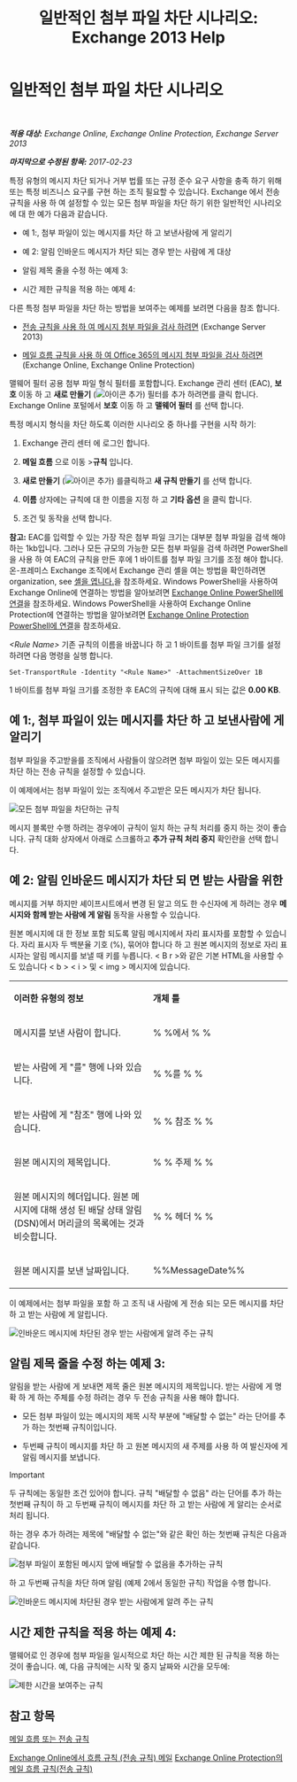 ﻿---
title: '일반적인 첨부 파일 차단 시나리오: Exchange 2013 Help'
TOCTitle: 일반적인 첨부 파일 차단 시나리오
ms:assetid: 5c576439-d55b-4c7f-90ed-a7f72cbb16c2
ms:mtpsurl: https://technet.microsoft.com/ko-kr/library/Dn950026(v=EXCHG.150)
ms:contentKeyID: 65210913
ms.date: 05/22/2018
mtps_version: v=EXCHG.150
ms.translationtype: MT
---

# 일반적인 첨부 파일 차단 시나리오

 

_**적용 대상:** Exchange Online, Exchange Online Protection, Exchange Server 2013_

_**마지막으로 수정된 항목:** 2017-02-23_

특정 유형의 메시지 차단 되거나 거부 법률 또는 규정 준수 요구 사항을 충족 하기 위해 또는 특정 비즈니스 요구를 구현 하는 조직 필요할 수 있습니다. Exchange 에서 전송 규칙을 사용 하 여 설정할 수 있는 모든 첨부 파일을 차단 하기 위한 일반적인 시나리오에 대 한 예가 다음과 같습니다.

  -  예 1:, 첨부 파일이 있는 메시지를 차단 하 고 보낸사람에 게 알리기

  -  예 2: 알림 인바운드 메시지가 차단 되는 경우 받는 사람에 게 대상

  -  알림 제목 줄을 수정 하는 예제 3:

  -  시간 제한 규칙을 적용 하는 예제 4:

다른 특정 첨부 파일을 차단 하는 방법을 보여주는 예제를 보려면 다음을 참조 합니다.

  - [전송 규칙을 사용 하 여 메시지 첨부 파일을 검사 하려면](use-transport-rules-to-inspect-message-attachments-exchange-2013-help.md) (Exchange Server 2013)

  - [메일 흐름 규칙을 사용 하 여 Office 365의 메시지 첨부 파일을 검사 하려면](https://technet.microsoft.com/ko-kr/library/jj919236\(v=exchg.150\)) (Exchange Online, Exchange Online Protection)

맬웨어 필터 공용 첨부 파일 형식 필터를 포함합니다. Exchange 관리 센터 (EAC), **보호** 이동 하 고 **새로 만들기** (![아이콘 추가](images/JJ218640.c1e75329-d6d7-4073-a27d-498590bbb558(EXCHG.150).gif "아이콘 추가")) 필터를 추가 하려면를 클릭 합니다. Exchange Online 포털에서 **보호** 이동 하 고 **맬웨어 필터** 를 선택 합니다.

특정 메시지 형식을 차단 하도록 이러한 시나리오 중 하나를 구현을 시작 하기:

1.  Exchange 관리 센터 에 로그인 합니다.

2.  **메일 흐름** 으로 이동 \>**규칙** 입니다.

3.  **새로 만들기** (![아이콘 추가](images/JJ218640.c1e75329-d6d7-4073-a27d-498590bbb558(EXCHG.150).gif "아이콘 추가")) 를클릭하고 **새 규칙 만들기** 를 선택 합니다.

4.  **이름** 상자에는 규칙에 대 한 이름을 지정 하 고 **기타 옵션** 을 클릭 합니다.

5.  조건 및 동작을 선택 합니다.

**참고:**  EAC를 입력할 수 있는 가장 작은 첨부 파일 크기는 대부분 첨부 파일을 검색 해야 하는 1kb입니다. 그러나 모든 규모의 가능한 모든 첨부 파일을 검색 하려면 PowerShell을 사용 하 여 EAC의 규칙을 만든 후에 1 바이트를 첨부 파일 크기를 조정 해야 합니다. 온-프레미스 Exchange 조직에서 Exchange 관리 셸을 여는 방법을 확인하려면 organization, see [셸을 엽니다.](https://technet.microsoft.com/ko-kr/library/dd638134\(v=exchg.150\))을 참조하세요. Windows PowerShell을 사용하여 Exchange Online에 연결하는 방법을 알아보려면 [Exchange Online PowerShell에 연결](https://go.microsoft.com/fwlink/p/?linkid=396554)을 참조하세요. Windows PowerShell을 사용하여 Exchange Online Protection에 연결하는 방법을 알아보려면 [Exchange Online Protection PowerShell에 연결](https://go.microsoft.com/fwlink/p/?linkid=627290)을 참조하세요.

*\<Rule Name\>* 기존 규칙의 이름을 바꿉니다 하 고 1 바이트를 첨부 파일 크기를 설정 하려면 다음 명령을 실행 합니다.

    Set-TransportRule -Identity "<Rule Name>" -AttachmentSizeOver 1B

1 바이트를 첨부 파일 크기를 조정한 후 EAC의 규칙에 대해 표시 되는 값은 **0.00 KB**.

## 예 1:, 첨부 파일이 있는 메시지를 차단 하 고 보낸사람에 게 알리기

첨부 파일을 주고받을를 조직에서 사람들이 않으려면 첨부 파일이 있는 모든 메시지를 차단 하는 전송 규칙을 설정할 수 있습니다.

이 예제에서는 첨부 파일이 있는 조직에서 주고받은 모든 메시지가 차단 됩니다.

![모든 첨부 파일을 차단하는 규칙](images/Dn950026.38094183-166f-4ba5-a9cf-242e7d0f4e04(EXCHG.150).png "모든 첨부 파일을 차단하는 규칙")

메시지 블록만 수행 하려는 경우에이 규칙이 일치 하는 규칙 처리를 중지 하는 것이 좋습니다. 규칙 대화 상자에서 아래로 스크롤하고 **추가 규칙 처리 중지** 확인란을 선택 합니다.

## 예 2: 알림 인바운드 메시지가 차단 되 면 받는 사람을 위한

메시지를 거부 하지만 셰이프시트에서 변경 된 알고 의도 한 수신자에 게 하려는 경우 **메시지와 함께 받는 사람에 게 알림** 동작을 사용할 수 있습니다.

원본 메시지에 대 한 정보 포함 되도록 알림 메시지에서 자리 표시자를 포함할 수 있습니다. 자리 표시자 두 백분율 기호 (%), 묶어야 합니다 하 고 원본 메시지의 정보로 자리 표시자는 알림 메시지를 보낼 때 키를 누릅니다. \< B r \>와 같은 기본 HTML을 사용할 수도 있습니다 \< b \> \< i \> 및 \< img \> 메시지에 있습니다.


<table>
<colgroup>
<col style="width: 50%" />
<col style="width: 50%" />
</colgroup>
<tbody>
<tr class="odd">
<td><p><strong>이러한 유형의 정보</strong></p></td>
<td><p><strong>개체 틀</strong></p></td>
</tr>
<tr class="even">
<td><p>메시지를 보낸 사람이 합니다.</p></td>
<td><p>% %에서 % %</p></td>
</tr>
<tr class="odd">
<td><p>받는 사람에 게 &quot;를&quot; 행에 나와 있습니다.</p></td>
<td><p>% %를 % %</p></td>
</tr>
<tr class="even">
<td><p>받는 사람에 게 &quot;참조&quot; 행에 나와 있습니다.</p></td>
<td><p>% % 참조 % %</p></td>
</tr>
<tr class="odd">
<td><p>원본 메시지의 제목입니다.</p></td>
<td><p>% % 주제 % %</p></td>
</tr>
<tr class="even">
<td><p>원본 메시지의 헤더입니다. 원본 메시지에 대해 생성 된 배달 상태 알림 (DSN)에서 머리글의 목록에는 것과 비슷합니다.</p></td>
<td><p>% % 헤더 % %</p></td>
</tr>
<tr class="odd">
<td><p>원본 메시지를 보낸 날짜입니다.</p></td>
<td><p>%%MessageDate%%</p></td>
</tr>
</tbody>
</table>


이 예제에서는 첨부 파일을 포함 하 고 조직 내 사람에 게 전송 되는 모든 메시지를 차단 하 고 받는 사람에 게 알립니다.

![인바운드 메시지에 차단된 경우 받는 사람에게 알려 주는 규칙](images/Dn950026.f9a14733-d68a-4528-a736-206325881c47(EXCHG.150).png "인바운드 메시지에 차단된 경우 받는 사람에게 알려 주는 규칙")

## 알림 제목 줄을 수정 하는 예제 3:

알림을 받는 사람에 게 보내면 제목 줄은 원본 메시지의 제목입니다. 받는 사람에 게 명확 하 게 하는 주체를 수정 하려는 경우 두 전송 규칙을 사용 해야 합니다.

  - 모든 첨부 파일이 있는 메시지의 제목 시작 부분에 "배달할 수 없는" 라는 단어를 추가 하는 첫번째 규칙이입니다.

  - 두번째 규칙이 메시지를 차단 하 고 원본 메시지의 새 주제를 사용 하 여 발신자에 게 알림 메시지를 보냅니다.


> [!IMPORTANT]
> 두 규칙에는 동일한 조건 있어야 합니다. 규칙 "배달할 수 없음" 라는 단어를 추가 하는 첫번째 규칙이 하 고 두번째 규칙이 메시지를 차단 하 고 받는 사람에 게 알리는 순서로 처리 됩니다.



하는 경우 추가 하려는 제목에 "배달할 수 없는"와 같은 확인 하는 첫번째 규칙은 다음과 같습니다.

![첨부 파일이 포함된 메시지 앞에 배달할 수 없음을 추가하는 규칙](images/Dn950026.2552b0bd-c69d-48b4-9e69-267fcaf20e70(EXCHG.150).png "첨부 파일이 포함된 메시지 앞에 배달할 수 없음을 추가하는 규칙")

하 고 두번째 규칙을 차단 하며 알림 (예제 2에서 동일한 규칙) 작업을 수행 합니다.

![인바운드 메시지에 차단된 경우 받는 사람에게 알려 주는 규칙](images/Dn950026.f9a14733-d68a-4528-a736-206325881c47(EXCHG.150).png "인바운드 메시지에 차단된 경우 받는 사람에게 알려 주는 규칙")

## 시간 제한 규칙을 적용 하는 예제 4:

맬웨어로 인 경우에 첨부 파일을 일시적으로 차단 하는 시간 제한 된 규칙을 적용 하는 것이 좋습니다. 예, 다음 규칙에는 시작 및 중지 날짜와 시간을 모두에:

![제한 시간을 보여주는 규칙](images/Dn950026.bdc8c4d8-72fa-4c5b-97f2-5fe76d50e643(EXCHG.150).png "제한 시간을 보여주는 규칙")

## 참고 항목


[메일 흐름 또는 전송 규칙](mail-flow-rules-transport-rules-in-exchange-2013-exchange-2013-help.md)  


[Exchange Online에서 흐름 규칙 (전송 규칙) 메일](https://technet.microsoft.com/ko-kr/library/jj919238\(v=exchg.150\))  
[Exchange Online Protection의 메일 흐름 규칙(전송 규칙)](https://technet.microsoft.com/ko-kr/library/dn271424\(v=exchg.150\))

